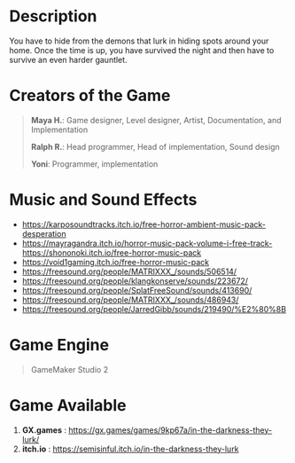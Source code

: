 # Description

You have to hide from the demons that lurk in hiding spots around your home. Once the time is up, you have survived the night and then have to survive an even harder gauntlet.
​
# Creators of the Game

>**Maya H.**: Game designer, Level designer, Artist, Documentation, and Implementation
>
> **Ralph R.**: Head programmer, Head of implementation, Sound design
>
> **Yoni**: Programmer, implementation

# Music and Sound Effects

- https://karposoundtracks.itch.io/free-horror-ambient-music-pack-desperation
- https://mayragandra.itch.io/horror-music-pack-volume-i-free-track- ​https://shononoki.itch.io/free-horror-music-pack
- ​https://void1gaming.itch.io/free-horror-music-pack
- https://freesound.org/people/MATRIXXX_/sounds/506514/
- https://freesound.org/people/klangkonserve/sounds/223672/
- https://freesound.org/people/SplatFreeSound/sounds/413690/
- https://freesound.org/people/MATRIXXX_/sounds/486943/
- https://freesound.org/people/JarredGibb/sounds/219490/%E2%80%8B

# Game Engine
> GameMaker Studio 2

# Game Available
1. **GX.games** : https://gx.games/games/9kp67a/in-the-darkness-they-lurk/
2. **itch.io** : https://semisinful.itch.io/in-the-darkness-they-lurk
